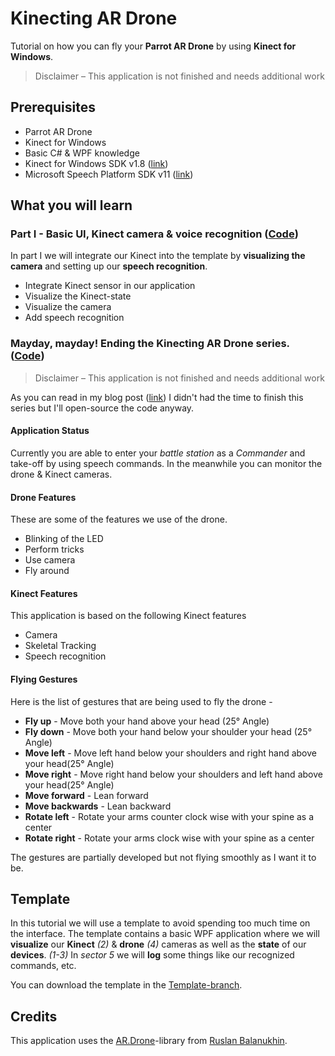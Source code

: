 Kinecting AR Drone
===========
Tutorial on how you can fly your **Parrot AR Drone** by using **Kinect for Windows**. 

> Disclaimer – This application is not finished and needs additional work

## Prerequisites
- Parrot AR Drone
- Kinect for Windows
- Basic C# & WPF knowledge
- Kinect for Windows SDK v1.8 ([link](http://go.microsoft.com/fwlink/?LinkID=323588 "link"))
- Microsoft Speech Platform SDK v11 ([link](http://www.microsoft.com/en-us/download/details.aspx?id=27226 "link"))

## What you will learn

### Part I - Basic UI, Kinect camera & voice recognition ([Code](https://github.com/KinectingForWindows/GIK-KinectingARDrone/tree/Part_I)) 
In part I we will integrate our Kinect into the template by **visualizing the camera** and setting up our **speech recognition**.

- Integrate Kinect sensor in our application
- Visualize the Kinect-state
- Visualize the camera
- Add speech recognition

### Mayday, mayday! Ending the Kinecting AR Drone series. ([Code](https://github.com/KinectingForWindows/GIK-KinectingARDrone/tree/Final-Version)) 
> Disclaimer – This application is not finished and needs additional work

As you can read in my blog post ([link](http://www.kinectingforwindows.com/2014/08/07/mayday-mayday-ending-the-kinecting-ar-drone-series/)) I didn't had the time to finish this series but I'll open-source the code anyway.


#### Application Status
Currently you are able to enter your *battle station* as a *Commander* and take-off by using speech commands. In the meanwhile you can monitor the drone & Kinect cameras.

#### Drone Features
These are some of the features we use of the drone.

- Blinking of the LED
- Perform tricks
- Use camera
- Fly around

#### Kinect Features
This application is based on the following Kinect features

- Camera
- Skeletal Tracking
- Speech recognition

#### Flying Gestures
Here is the list of gestures that are being used to fly the drone -

- **Fly up** - Move both your hand above your head (25° Angle) 
- **Fly down** - Move both your hand below your shoulder your head (25° Angle) 
- **Move left** - Move left hand below your shoulders and right hand above your head(25° Angle) 
- **Move right** - Move right hand below your shoulders and left hand above your head(25° Angle) 
- **Move forward** - Lean forward
- **Move backwards** - Lean backward
- **Rotate left** - Rotate your arms counter clock wise with your spine as a center
- **Rotate right** - Rotate your arms clock wise with your spine as a center

The gestures are partially developed but not flying smoothly as I want it to be.

## Template ##
In this tutorial we will use a template to avoid spending too much time on the interface.
The template contains a basic WPF application where we will **visualize** our **Kinect** *(2)* & **drone** *(4)* cameras as well as the **state** of our **devices**. *(1-3)* In *sector 5* we will **log** some things like our recognized commands, etc.

You can download the template in the [Template-branch](https://github.com/KinectingForWindows/GIK-KinectingARDrone/tree/Template "Template-branch").

## Credits ##
This application uses the [AR.Drone](https://github.com/Ruslan-B/AR.Drone)-library from [Ruslan Balanukhin](https://twitter.com/rbalanukhin).
